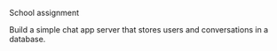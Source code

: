 School assignment

Build a simple chat app server that stores users and conversations in a database.